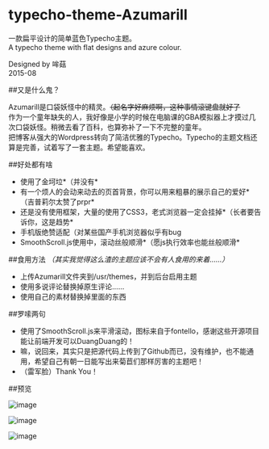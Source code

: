 # typecho-theme-Azumarill

一款扁平设计的简单蓝色Typecho主题。  
A typecho theme with flat designs and azure colour.  
  
Designed by 哞菇    
2015-08  



##又是什么鬼？

Azumarill是口袋妖怪中的精灵。<del>（起名字好麻烦啊，这种事情滚键盘就好了  </del>  
作为一个童年缺失的人，我好像是小学的时候在电脑课的GBA模拟器上才摸过几次口袋妖怪。稍微去看了百科，也算弥补了一下不完整的童年。  
把博客从强大的Wordpress转向了简洁优雅的Typecho。Typecho的主题文档还算是完善，试着写了一套主题。希望能喜欢。  
  
##好处都有啥
  
 - 使用了金坷垃*（并没有*  
 - 有一个烦人的会动来动去的页首背景，你可以用来粗暴的展示自己的爱好*（吉普莉尔太赞了prpr*  
 - 还是没有使用框架，大量的使用了CSS3，老式浏览器一定会挂掉*（长者要告诉你，这是趋势*
 - 手机版绝赞适配（对某些国产手机浏览器似乎有bug
 - SmoothScroll.js使用中，滚动丝般顺滑*（愿js执行效率也能丝般顺滑*
  
##食用方法
*（其实我觉得这么渣的主题应该不会有人食用的来着……）*
  
 - 上传Azumarill文件夹到/usr/themes，并到后台启用主题
 - 使用多说评论替换掉原生评论……
 - 使用自己的素材替换掉里面的东西
  
##罗嗦两句
  
 - 使用了SmoothScroll.js来平滑滚动，图标来自于fontello，感谢这些开源项目能让前端开发可以DuangDuang的！
 - 嘛，说回来，其实只是把源代码上传到了Github而已，没有维护，也不能通用，希望自己有朝一日能写出来菊苣们那样厉害的主题吧！
 - （雷军脸）Thank You！
  
##预览
  
![image](https://raw.githubusercontent.com/NekoTora/typecho-theme-Azumarill/master/preview/index.png)
  
![image](https://raw.githubusercontent.com/NekoTora/typecho-theme-Azumarill/master/preview/post.png)
  
![image](https://raw.githubusercontent.com/NekoTora/typecho-theme-Azumarill/master/preview/mobile.png)